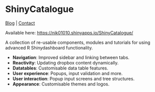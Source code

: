 # ShinyCatalogue

<a href="https://nik01010.wordpress.com/" target="_blank">Blog</a> | <a href="https://nik01010.wordpress.com/contact/" target="_blank">Contact</a>
<br>

Available here: https://nik01010.shinyapps.io/ShinyCatalogue/

A collection of re-usable components, modules and tutorials for using advanced R Shinydashboard functionality.
- **Navigation**: Improved sidebar and linking between tabs.
- **Reactivity**: Updating dropbox content dynamically.
- **Datatables**: Customisable data table features.
- **User experience**: Popups, input validation and more.
- **User interaction**: Popup input screens and tree structures.
- **Appearance**: Customisable themes and logos.
